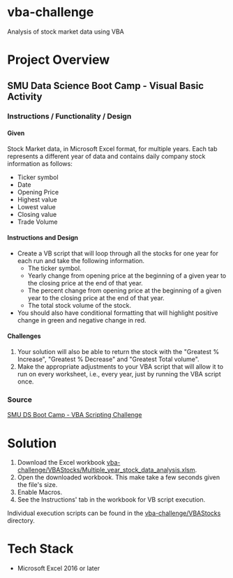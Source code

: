 # vba-challenge
Analysis of stock market data using VBA

<!-- <img src="images/under-construction.png" alt="drawing" width="500"/> -->

# Project Overview
## SMU Data Science Boot Camp - Visual Basic Activity

### Instructions / Functionality / Design

#### Given
Stock Market data, in Microsoft Excel format, for multiple years.  Each tab represents a different year of data and contains daily company stock information as follows:
- Ticker symbol
- Date
- Opening Price
- Highest value
- Lowest value
- Closing value
- Trade Volume

#### Instructions and Design
* Create a VB script that will loop through all the stocks for one year for each run and take the following information.
    - The ticker symbol.
    - Yearly change from opening price at the beginning of a given year to the closing price at the end of that year.
    - The percent change from opening price at the beginning of a given year to the closing price at the end of that year.
    - The total stock volume of the stock.
* You should also have conditional formatting that will highlight positive change in green and negative change in red.

#### Challenges
1.	Your solution will also be able to return the stock with the "Greatest % Increase", "Greatest % Decrease" and "Greatest Total volume".
2.	Make the appropriate adjustments to your VBA script that will allow it to run on every worksheet, i.e., every year, just by running the VBA script once.

### Source
[SMU DS Boot Camp - VBA Scripting Challenge](https://smu.bootcampcontent.com/SMU-Coding-Bootcamp/SMU-DAL-DATA-PT-11-2019-U-C/tree/master/02-Homework/02-VBA-Scripting/Instructions)

# Solution
1. Download the Excel workbook [vba-challenge/VBAStocks/Multiple_year_stock_data_analysis.xlsm](https://github.com/kirpatrick/vba-challenge/blob/master/VBAStocks/Multiple_year_stock_data_analysis.xlsm).
2. Open the downloaded workbook.  This make take a few seconds given the file's size.
3. Enable Macros.
4. See the Instructions' tab in the workbook for VB script execution.

Individual execution scripts can be found in the [vba-challenge/VBAStocks](https://github.com/kirpatrick/vba-challenge/tree/master/VBAStocks) directory.

# Tech Stack
- Microsoft Excel 2016 or later
